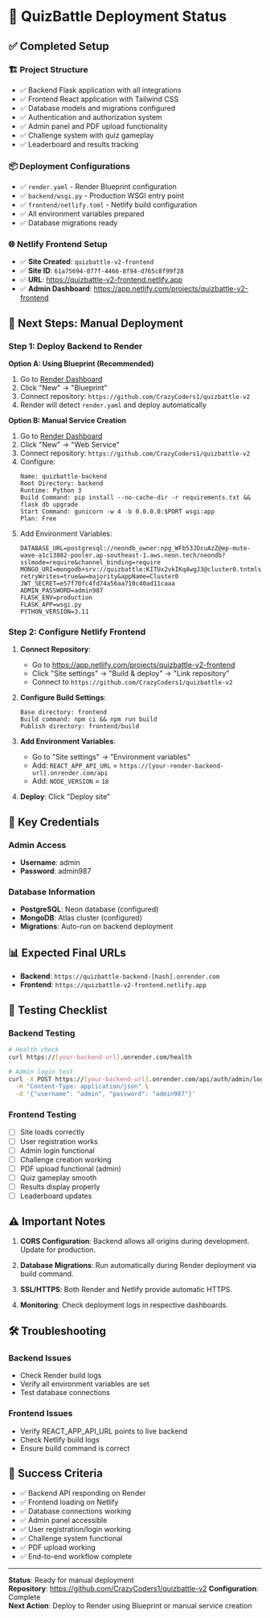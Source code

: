 # 🚀 QuizBattle Deployment Status

## ✅ Completed Setup

### 🏗️ Project Structure
- ✅ Backend Flask application with all integrations
- ✅ Frontend React application with Tailwind CSS
- ✅ Database models and migrations configured
- ✅ Authentication and authorization system
- ✅ Admin panel and PDF upload functionality
- ✅ Challenge system with quiz gameplay
- ✅ Leaderboard and results tracking

### 📦 Deployment Configurations
- ✅ `render.yaml` - Render Blueprint configuration
- ✅ `backend/wsgi.py` - Production WSGI entry point
- ✅ `frontend/netlify.toml` - Netlify build configuration
- ✅ All environment variables prepared
- ✅ Database migrations ready

### 🌐 Netlify Frontend Setup
- ✅ **Site Created**: `quizbattle-v2-frontend`
- ✅ **Site ID**: `61a75694-077f-4466-8f94-d765c8f99f28`
- ✅ **URL**: https://quizbattle-v2-frontend.netlify.app
- ✅ **Admin Dashboard**: https://app.netlify.com/projects/quizbattle-v2-frontend

## 🎯 Next Steps: Manual Deployment

### Step 1: Deploy Backend to Render

**Option A: Using Blueprint (Recommended)**
1. Go to [Render Dashboard](https://dashboard.render.com)
2. Click "New" → "Blueprint"
3. Connect repository: `https://github.com/CrazyCoders1/quizbattle-v2`
4. Render will detect `render.yaml` and deploy automatically

**Option B: Manual Service Creation**
1. Go to [Render Dashboard](https://dashboard.render.com)
2. Click "New" → "Web Service"
3. Connect repository: `https://github.com/CrazyCoders1/quizbattle-v2`
4. Configure:
   ```
   Name: quizbattle-backend
   Root Directory: backend
   Runtime: Python 3
   Build Command: pip install --no-cache-dir -r requirements.txt && flask db upgrade
   Start Command: gunicorn -w 4 -b 0.0.0.0:$PORT wsgi:app
   Plan: Free
   ```
5. Add Environment Variables:
   ```
   DATABASE_URL=postgresql://neondb_owner:npg_WFb53JDcuAzZ@ep-mute-wave-a1c13882-pooler.ap-southeast-1.aws.neon.tech/neondb?sslmode=require&channel_binding=require
   MONGO_URI=mongodb+srv://quizbattle:KITUx2vkIKq4wgJ3@cluster0.tntmlsa.mongodb.net/?retryWrites=true&w=majority&appName=Cluster0
   JWT_SECRET=e57f70fc4fd74a56aa710c40ad11caaa
   ADMIN_PASSWORD=admin987
   FLASK_ENV=production
   FLASK_APP=wsgi.py
   PYTHON_VERSION=3.11
   ```

### Step 2: Configure Netlify Frontend

1. **Connect Repository**:
   - Go to https://app.netlify.com/projects/quizbattle-v2-frontend
   - Click "Site settings" → "Build & deploy" → "Link repository"
   - Connect to `https://github.com/CrazyCoders1/quizbattle-v2`

2. **Configure Build Settings**:
   ```
   Base directory: frontend
   Build command: npm ci && npm run build
   Publish directory: frontend/build
   ```

3. **Add Environment Variables**:
   - Go to "Site settings" → "Environment variables"
   - Add: `REACT_APP_API_URL` = `https://[your-render-backend-url].onrender.com/api`
   - Add: `NODE_VERSION` = `18`

4. **Deploy**: Click "Deploy site"

## 🔑 Key Credentials

### Admin Access
- **Username**: admin
- **Password**: admin987

### Database Information
- **PostgreSQL**: Neon database (configured)
- **MongoDB**: Atlas cluster (configured)
- **Migrations**: Auto-run on backend deployment

## 📊 Expected Final URLs
- **Backend**: `https://quizbattle-backend-[hash].onrender.com`
- **Frontend**: `https://quizbattle-v2-frontend.netlify.app`

## 🧪 Testing Checklist

### Backend Testing
```bash
# Health check
curl https://[your-backend-url].onrender.com/health

# Admin login test
curl -X POST https://[your-backend-url].onrender.com/api/auth/admin/login \
  -H "Content-Type: application/json" \
  -d '{"username": "admin", "password": "admin987"}'
```

### Frontend Testing
- [ ] Site loads correctly
- [ ] User registration works
- [ ] Admin login functional
- [ ] Challenge creation working
- [ ] PDF upload functional (admin)
- [ ] Quiz gameplay smooth
- [ ] Results display properly
- [ ] Leaderboard updates

## ⚠️ Important Notes

1. **CORS Configuration**: Backend allows all origins during development. Update for production.

2. **Database Migrations**: Run automatically during Render deployment via build command.

3. **SSL/HTTPS**: Both Render and Netlify provide automatic HTTPS.

4. **Monitoring**: Check deployment logs in respective dashboards.

## 🛠️ Troubleshooting

### Backend Issues
- Check Render build logs
- Verify all environment variables are set
- Test database connections

### Frontend Issues
- Verify REACT_APP_API_URL points to live backend
- Check Netlify build logs
- Ensure build command is correct

## 🎉 Success Criteria
- ✅ Backend API responding on Render
- ✅ Frontend loading on Netlify  
- ✅ Database connections working
- ✅ Admin panel accessible
- ✅ User registration/login working
- ✅ Challenge system functional
- ✅ PDF upload working
- ✅ End-to-end workflow complete

---

**Status**: Ready for manual deployment  
**Repository**: https://github.com/CrazyCoders1/quizbattle-v2
**Configuration**: Complete  
**Next Action**: Deploy to Render using Blueprint or manual service creation